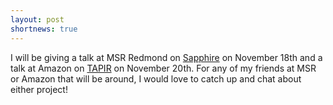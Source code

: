 ```yaml
---
layout: post
shortnews: true
---
```


I will be giving a talk at MSR Redmond on
[Sapphire](http://sapphire.cs.washington.edu) on November 18th and a
talk at Amazon on [TAPIR](research/tapir) on November 20th. For any of
my friends at MSR or Amazon that will be around, I would love to catch
up and chat about either project!